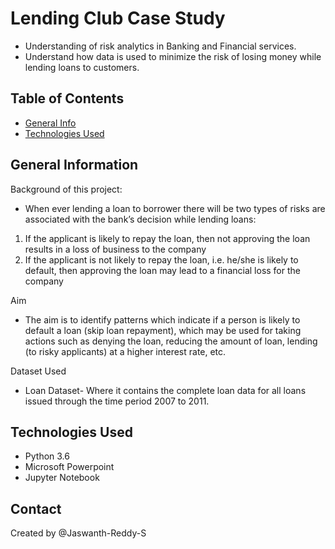



# Lending Club Case Study
* Understanding of risk analytics in Banking and Financial services.
* Understand how data is used to minimize the risk of losing money while lending loans to customers.


## Table of Contents
* [General Info](#general-information)
* [Technologies Used](#technologies-used)

<!-- You can include any other section that is pertinent to your problem -->

## General Information
Background of this project:
- When ever lending a loan to borrower there will be  two types of risks are associated with the bank’s decision while lending loans:
1. If the applicant is likely to repay the loan, then not approving the loan results in a loss of business to the company
2. If the applicant is not likely to repay the loan, i.e. he/she is likely to default, then approving the loan may lead to a financial loss for the company

Aim 
- The aim is to identify patterns which indicate if a person is likely to default a loan (skip loan repayment), which may be used for taking actions such as denying the loan, reducing the amount of loan, lending (to risky applicants) at a higher interest rate, etc.

Dataset Used 
- Loan Dataset- Where it contains the complete loan data for all loans issued through the time period 2007 to 2011.



## Technologies Used
- Python 3.6
- Microsoft Powerpoint
- Jupyter Notebook

<!-- As the libraries versions keep on changing, it is recommended to mention the version of library used in this project -->


## Contact
Created by @Jaswanth-Reddy-S 
